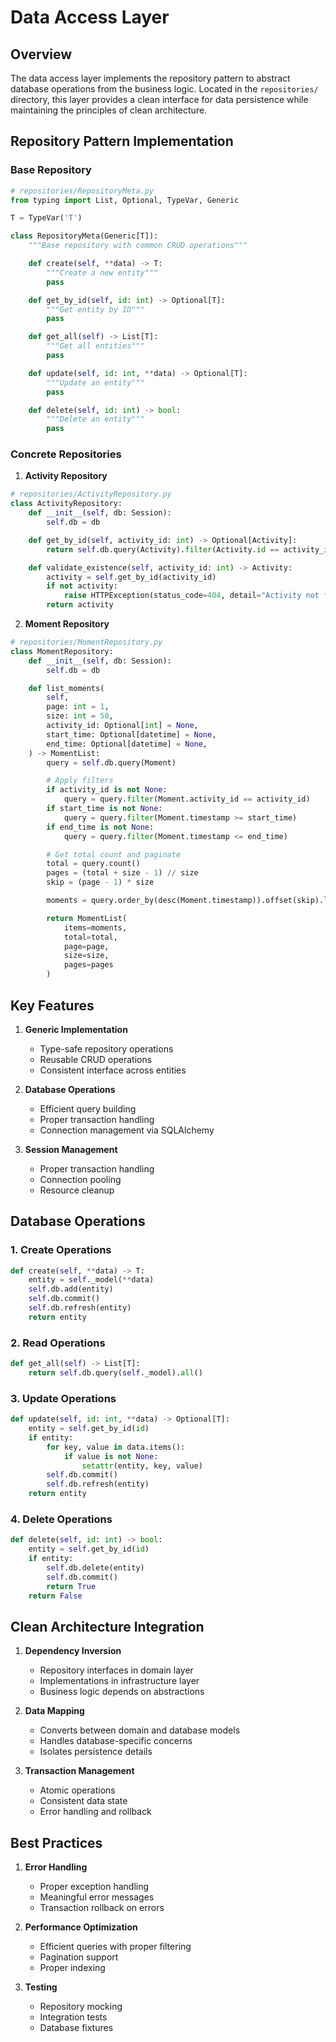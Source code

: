 # Data Access Layer

## Overview

The data access layer implements the repository pattern to abstract database operations from the business logic. Located in the `repositories/` directory, this layer provides a clean interface for data persistence while maintaining the principles of clean architecture.

## Repository Pattern Implementation

### Base Repository

```python
# repositories/RepositoryMeta.py
from typing import List, Optional, TypeVar, Generic

T = TypeVar('T')

class RepositoryMeta(Generic[T]):
    """Base repository with common CRUD operations"""

    def create(self, **data) -> T:
        """Create a new entity"""
        pass

    def get_by_id(self, id: int) -> Optional[T]:
        """Get entity by ID"""
        pass

    def get_all(self) -> List[T]:
        """Get all entities"""
        pass

    def update(self, id: int, **data) -> Optional[T]:
        """Update an entity"""
        pass

    def delete(self, id: int) -> bool:
        """Delete an entity"""
        pass
```

### Concrete Repositories

1. **Activity Repository**
```python
# repositories/ActivityRepository.py
class ActivityRepository:
    def __init__(self, db: Session):
        self.db = db

    def get_by_id(self, activity_id: int) -> Optional[Activity]:
        return self.db.query(Activity).filter(Activity.id == activity_id).first()

    def validate_existence(self, activity_id: int) -> Activity:
        activity = self.get_by_id(activity_id)
        if not activity:
            raise HTTPException(status_code=404, detail="Activity not found")
        return activity
```

2. **Moment Repository**
```python
# repositories/MomentRepository.py
class MomentRepository:
    def __init__(self, db: Session):
        self.db = db

    def list_moments(
        self,
        page: int = 1,
        size: int = 50,
        activity_id: Optional[int] = None,
        start_time: Optional[datetime] = None,
        end_time: Optional[datetime] = None,
    ) -> MomentList:
        query = self.db.query(Moment)

        # Apply filters
        if activity_id is not None:
            query = query.filter(Moment.activity_id == activity_id)
        if start_time is not None:
            query = query.filter(Moment.timestamp >= start_time)
        if end_time is not None:
            query = query.filter(Moment.timestamp <= end_time)

        # Get total count and paginate
        total = query.count()
        pages = (total + size - 1) // size
        skip = (page - 1) * size

        moments = query.order_by(desc(Moment.timestamp)).offset(skip).limit(size).all()

        return MomentList(
            items=moments,
            total=total,
            page=page,
            size=size,
            pages=pages
        )
```

## Key Features

1. **Generic Implementation**
   - Type-safe repository operations
   - Reusable CRUD operations
   - Consistent interface across entities

2. **Database Operations**
   - Efficient query building
   - Proper transaction handling
   - Connection management via SQLAlchemy

3. **Session Management**
   - Proper transaction handling
   - Connection pooling
   - Resource cleanup

## Database Operations

### 1. Create Operations
```python
def create(self, **data) -> T:
    entity = self._model(**data)
    self.db.add(entity)
    self.db.commit()
    self.db.refresh(entity)
    return entity
```

### 2. Read Operations
```python
def get_all(self) -> List[T]:
    return self.db.query(self._model).all()
```

### 3. Update Operations
```python
def update(self, id: int, **data) -> Optional[T]:
    entity = self.get_by_id(id)
    if entity:
        for key, value in data.items():
            if value is not None:
                setattr(entity, key, value)
        self.db.commit()
        self.db.refresh(entity)
    return entity
```

### 4. Delete Operations
```python
def delete(self, id: int) -> bool:
    entity = self.get_by_id(id)
    if entity:
        self.db.delete(entity)
        self.db.commit()
        return True
    return False
```

## Clean Architecture Integration

1. **Dependency Inversion**
   - Repository interfaces in domain layer
   - Implementations in infrastructure layer
   - Business logic depends on abstractions

2. **Data Mapping**
   - Converts between domain and database models
   - Handles database-specific concerns
   - Isolates persistence details

3. **Transaction Management**
   - Atomic operations
   - Consistent data state
   - Error handling and rollback

## Best Practices

1. **Error Handling**
   - Proper exception handling
   - Meaningful error messages
   - Transaction rollback on errors

2. **Performance Optimization**
   - Efficient queries with proper filtering
   - Pagination support
   - Proper indexing

3. **Testing**
   - Repository mocking
   - Integration tests
   - Database fixtures
